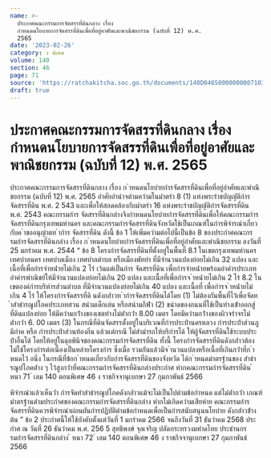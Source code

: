```yaml
---
name: >-
  ประกาศคณะกรรมการจัดสรรที่ดินกลาง เรื่อง
  กำหนดนโยบายการจัดสรรที่ดินเพื่อที่อยู่อาศัยและพาณิชยกรรม (ฉบับที่ 12) พ.ศ.
  2565
date: '2023-02-26'
category: ง พิเศษ
volume: 140
section: 46
page: 71
source: 'https://ratchakitcha.soc.go.th/documents/140D046S0000000007103.pdf'
draft: true
---
```


# ประกาศคณะกรรมการจัดสรรที่ดินกลาง เรื่อง กำหนดนโยบายการจัดสรรที่ดินเพื่อที่อยู่อาศัยและพาณิชยกรรม (ฉบับที่ 12) พ.ศ. 2565

ประกาศคณะกรรมการจัดสรรที่ดินกลาง เรื่อง ก ําหนดนโยบํายกํารจัดสรรที่ดินเพื่อที่อยู่อําศัยและพําณิชยกรรม (ฉบับที่ 12) พ.ศ. 2565 อําศัยอํานําจตํามควํามในมําตรํา 8 (1) แห่งพระรําชบัญญัติกํารจัดสรรที่ดิน พ.ศ. 2 543 และเพื่อให้สอดคล้องกับมําตรํา 16 แห่งพระรําชบัญญัติกํารจัดสรรที่ดิน พ.ศ. 2543 คณะกรรมกําร จัดสรรที่ดินกลํางจึงกําหนดนโยบํายกํารจัดสรรที่ดินเพื่อให้คณะกรรมกํารจัดสรรที่ดินกรุงเทพมหํานคร และคณะกรรมกํารจัดสรรที่ดินจังหวัดใช้เป็นเกณฑ์ในกํารพิจํารณําเกี่ยวกับค ําขออนุญําตท ํากําร จัดสรรที่ดิน ดังนี้ ข้อ 1 ให้เพิ่มควํามต่อไปนี้เป็นข้อ 8 ของประกําศคณะกรรมกํารจัดสรรที่ดินกลําง เรื่อง ก ําหนดนโยบํายกํารจัดสรรที่ดินเพื่อที่อยู่อําศัยและพําณิชยกรรม ลงวันที่ 25 มกรําคม พ.ศ. 2544 “ ข้อ 8 โครงกํารจัดสรรที่ดินที่ตั้งอยู่ในพื้นที่ 8.1 ในเขตกรุงเทพมหํานคร เทศบําลนคร เทศบําลเมือง เทศบําลตําบล หรือเมืองพัทยํา ที่มีจํานวนแปลงย่อยไม่เกิน 32 แปลง และเนื้อที่เพื่อกํารจําหน่ํายไม่เกิน 2 ไร่ เว้นแต่เป็นกําร จัดสรรที่ดิน เพื่อกํารจําหน่ํายพร้อมอําคํารประเภทอําคํารพําณิชย์ให้มีจํานวนแปลงย่อยไม่เกิน 20 แปลง และเนื้อที่เพื่อกํารจ ําหน่ํายไม่เกิน 2 ไร่ 8.2 ในเขตองค์กํารบริหํารส่วนตําบล ที่มีจํานวนแปลงย่อยไม่เกิน 40 แปลง และเนื้อที่ เพื่อกํารจ ําหน่ํายไม่เกิน 4 ไร่ ให้โครงกํารจัดสรรที่ดิ นดังกล่ําวท ํากํารจัดสรรที่ดินได้โดย (1) ไม่ต้องกันพื้นที่ไว้เพื่อจัดท ําสําธํารณูปโภคประเภทสวน สนํามเด็กเล่น หรือสนํามกีฬํา (2) ขนําดของถนนที่ใช้เป็นทํางเข้ําออกสู่ที่ดินแปลงย่อย ให้มีควํามกว้ํางของเขตทํางไม่ต่ํากว่ํา 8.00 เมตร โดยมีควํามกว้ํางของผิวจรําจรไม่ต่ํากว่ํา 6. 00 เมตร (3) ในกรณีที่ดินจัดสรรตั้งอยู่ในบริเวณที่กํารประปํานครหลวง กํารประปําส่วนภูมิภําค หรือ กํารประปําส่วนท้องถิ่น แล้วแต่กรณี ไม่สํามํารถให้บริกํารได้ ให้ผู้จัดสรรที่ดินใช้ระบบประปําอื่นได้ โดยให้อยู่ในดุลพินิจของคณะกรรมกํารจัดสรรที่ดิน ทั้งนี้ โครงกํารจัดสรรที่ดินดังกล่ําวต้องไม่ใช่โครงกํารต่อเนื่องเป็นหลํายโครงกําร ซึ่งเมื่อ รวมกันแล้วมีจ ํานวนแปลงหรือเนื้อที่เกินกว่ําที่ก ําหนดไว้ อนึ่ง ในกรณีที่ข้อก ําหนดเกี่ยวกับกํารจัดสรรที่ดินของจังหวัด ได้ก ําหนดมําตรฐํานของ สําธํารณูปโภคต่ําง ๆ ไว้สูงกว่ําที่คณะกรรมกํารจัดสรรที่ดินกลํางประกําศ หํากคณะกรรมกํารจัดสรรที่ดิน ้ หนา 71 ่ เลม 140 ตอนพิเศษ 46 ง ราชกิจจานุเบกษา 27 กุมภาพันธ์ 2566

พิจํารณําแล้วเห็นว่ํา กํารจัดทําสําธํารณูปโภคดังกล่ําวแม้จะไม่เป็นไปตํามข้อกําหนด แต่ไม่ต่ํากว่ํา เกณฑ์มําตรฐํานตํามประกําศของคณะกรรมกํารจัดสรรที่ดินกลําง หํากไม่เกิดควํามเสียหําย คณะกรรมกํารจัดสรรที่ดินควรพิจํารณําผ่อนผันกํารปฏิบัติตํามข้อกําหนดเพื่อเป็นกํารสนับสนุนนโยบําย ดังกล่ําวข้ํางต้น ” ข้อ 2 ประกําศนี้ให้ใช้บังคับตั้งแต่วันที่ 1 มกรําคม 2566 จนถึงวันที่ 31 ธันวําคม 2568 ประกําศ ณ วันที่ 26 ธันวําคม พ.ศ. 256 5 สุทธิพงษ์ จุลเจริญ ปลัดกระทรวงมหําดไทย ประธํานกรรมกํารจัดสรรที่ดินกลําง ้ หนา 72 ่ เลม 140 ตอนพิเศษ 46 ง ราชกิจจานุเบกษา 27 กุมภาพันธ์ 2566
